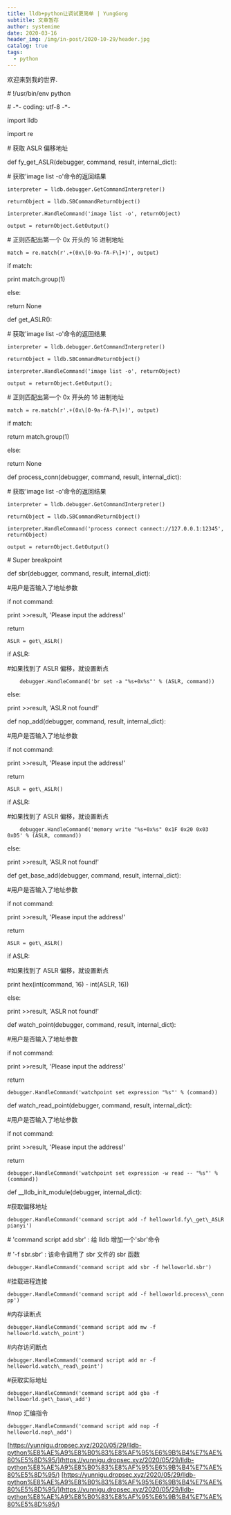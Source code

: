 ```yaml
---
title: lldb+python让调试更简单 | YungGong
subtitle: 文章暂存
author: systemime
date: 2020-03-16
header_img: /img/in-post/2020-10-29/header.jpg
catalog: true
tags:
  - python
---
```


欢迎来到我的世界.

<!-- more -->

\# !/usr/bin/env python

\# -\*- coding: utf-8 -\*-

import lldb

import re

\# 获取 ASLR 偏移地址

def fy_get_ASLR(debugger, command, result, internal_dict):

\# 获取'image list -o'命令的返回结果

    interpreter = lldb.debugger.GetCommandInterpreter()

    returnObject = lldb.SBCommandReturnObject()

    interpreter.HandleCommand('image list -o', returnObject)

    output = returnObject.GetOutput()

\# 正则匹配出第一个 0x 开头的 16 进制地址

    match = re.match(r'.+(0x\[0-9a-fA-F\]+)', output)

if match:

print match.group(1)

else:

return None

def get_ASLR():

\# 获取'image list -o'命令的返回结果

    interpreter = lldb.debugger.GetCommandInterpreter()

    returnObject = lldb.SBCommandReturnObject()

    interpreter.HandleCommand('image list -o', returnObject)

    output = returnObject.GetOutput();

\# 正则匹配出第一个 0x 开头的 16 进制地址

    match = re.match(r'.+(0x\[0-9a-fA-F\]+)', output)

if match:

return match.group(1)

else:

return None

def process_conn(debugger, command, result, internal_dict):

\# 获取'image list -o'命令的返回结果

    interpreter = lldb.debugger.GetCommandInterpreter()

    returnObject = lldb.SBCommandReturnObject()

    interpreter.HandleCommand('process connect connect://127.0.0.1:12345', returnObject)

    output = returnObject.GetOutput()

\# Super breakpoint

def sbr(debugger, command, result, internal_dict):

\#用户是否输入了地址参数

if not command:

print >>result, 'Please input the address!'

return

    ASLR = get\_ASLR()

if ASLR:

\#如果找到了 ASLR 偏移，就设置断点

        debugger.HandleCommand('br set -a "%s+0x%s"' % (ASLR, command))

else:

print >>result, 'ASLR not found!'

def nop_add(debugger, command, result, internal_dict):

\#用户是否输入了地址参数

if not command:

print >>result, 'Please input the address!'

return

    ASLR = get\_ASLR()

if ASLR:

\#如果找到了 ASLR 偏移，就设置断点

        debugger.HandleCommand('memory write "%s+0x%s" 0x1F 0x20 0x03 0xD5' % (ASLR, command))

else:

print >>result, 'ASLR not found!'

def get_base_add(debugger, command, result, internal_dict):

\#用户是否输入了地址参数

if not command:

print >>result, 'Please input the address!'

return

    ASLR = get\_ASLR()

if ASLR:

\#如果找到了 ASLR 偏移，就设置断点

print hex(int(command, 16) - int(ASLR, 16))

else:

print >>result, 'ASLR not found!'

def watch_point(debugger, command, result, internal_dict):

\#用户是否输入了地址参数

if not command:

print >>result, 'Please input the address!'

return

    debugger.HandleCommand('watchpoint set expression "%s"' % (command))

def watch_read_point(debugger, command, result, internal_dict):

\#用户是否输入了地址参数

if not command:

print >>result, 'Please input the address!'

return

    debugger.HandleCommand('watchpoint set expression -w read -- "%s"' % (command))

def \_\_lldb_init_module(debugger, internal_dict):

\#获取偏移地址

    debugger.HandleCommand('command script add -f helloworld.fy\_get\_ASLR pianyi')

\# 'command script add sbr' : 给 lldb 增加一个'sbr'命令

\# '-f sbr.sbr' : 该命令调用了 sbr 文件的 sbr 函数

    debugger.HandleCommand('command script add sbr -f helloworld.sbr')

\#挂载进程连接

    debugger.HandleCommand('command script add -f helloworld.process\_conn pp')

\#内存读断点

    debugger.HandleCommand('command script add mw -f helloworld.watch\_point')

\#内存访问断点

    debugger.HandleCommand('command script add mr -f helloworld.watch\_read\_point')

\#获取实际地址

    debugger.HandleCommand('command script add gba -f helloworld.get\_base\_add')

\#nop 汇编指令

    debugger.HandleCommand('command script add nop -f helloworld.nop\_add') 

 [https://yunnigu.dropsec.xyz/2020/05/29/lldb-python%E8%AE%A9%E8%B0%83%E8%AF%95%E6%9B%B4%E7%AE%80%E5%8D%95/](https://yunnigu.dropsec.xyz/2020/05/29/lldb-python%E8%AE%A9%E8%B0%83%E8%AF%95%E6%9B%B4%E7%AE%80%E5%8D%95/) 
 [https://yunnigu.dropsec.xyz/2020/05/29/lldb-python%E8%AE%A9%E8%B0%83%E8%AF%95%E6%9B%B4%E7%AE%80%E5%8D%95/](https://yunnigu.dropsec.xyz/2020/05/29/lldb-python%E8%AE%A9%E8%B0%83%E8%AF%95%E6%9B%B4%E7%AE%80%E5%8D%95/)
